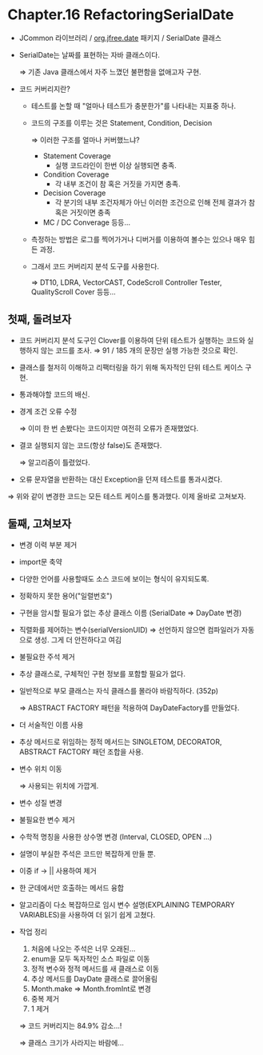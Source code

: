 # Chapter.16 RefactoringSerialDate

- JCommon 라이브러리 / [org.jfree.date](http://org.jfree.date) 패키지 / SerialDate 클래스
- SerialDate는 날짜를 표현하는 자바 클래스이다.
    
    ⇒ 기존 Java 클래스에서 자주 느꼈던 불편함을 없애고자 구현.
    
- 코드 커버리지란?
    - 테스트를 논할 때 "얼마나 테스트가 충분한가"를 나타내는 지표중 하나.
    - 코드의 구조를 이루는 것은 Statement, Condition, Decision
        
        ⇒ 이러한 구조를 얼마나 커버했느냐?
        
        - Statement Coverage
            - 실행 코드라인이 한번 이상 실행되면 충족.
        - Condition Coverage
            - 각 내부 조건이 참 혹은 거짓을 가지면 충족.
        - Decision Coverage
            - 각 분기의 내부 조건자체가 아닌 이러한 조건으로 인해 전체 결과가 참 혹은 거짓이면 충족
        - MC / DC Converage 등등...
    - 측정하는 방법은 로그를 찍어가거나 디버거를 이용하여 볼수는 있으나 매우 힘든 과정.
    - 그래서 코드 커버리지 분석 도구를 사용한다.
        
        ⇒ DT10, LDRA, VectorCAST, CodeScroll Controller Tester, QualityScroll Cover 등등...
        

## 첫째, 돌려보자

- 코드 커버리지 분석 도구인 Clover를 이용하여
단위 테스트가 실행하는 코드와 실행하지 않는 코드를 조사.
⇒ 91 / 185 개의 문장만 실행 가능한 것으로 확인.
- 클래스를 철저히 이해하고 리팩터링을 하기 위해 독자적인 단위 테스트 케이스 구현.
- 통과해야할 코드의 배신.
- 경계 조건 오류 수정
    
    ⇒ 이미 한 번 손봤다는 코드이지만 여전히 오류가 존재했었다.
    
- 결코 실행되지 않는 코드(항상 false)도 존재했다.
    
    ⇒ 알고리즘이 틀렸었다.
    
- 오류 문자열을 반환하는 대신 Exception을 던져 테스트를 통과시켰다.

⇒ 위와 같이 변경한 코드는 모든 테스트 케이스를 통과했다. 이제 올바로 고쳐보자.

## 둘째, 고쳐보자

- 변경 이력 부분 제거
- import문 축약
- 다양한 언어를 사용할때도 소스 코드에 보이는 형식이 유지되도록.
- 정확하지 못한 용어("일렬번호")
- 구현을 암시할 필요가 없는 추상 클래스 이름 (SerialDate ⇒ DayDate 변경)
- 직렬화를 제어하는 변수(serialVersionUID)
⇒ 선언하지 않으면 컴파일러가 자동으로 생성. 그게 더 안전하다고 여김
- 불필요한 주석 제거
- 추상 클래스로, 구체적인 구현 정보를 포함할 필요가 없다.

- 일반적으로 부모 클래스는 자식 클래스를 몰라야 바람직하다. (352p)
    
    ⇒ ABSTRACT FACTORY 패턴을 적용하여 DayDateFactory를 만들었다.
    
- 더 서술적인 이름 사용

- 추상 메서드로 위임하는 정적 메서드는 SINGLETOM, DECORATOR, ABSTRACT FACTORY 패던 조합을 사용.
- 변수 위치 이동
    
    ⇒ 사용되는 위치에 가깝게.
    
- 변수 성질 변경
- 불필요한 변수 제거
- 수학적 명칭을 사용한 상수명 변경 (Interval, CLOSED, OPEN ...)

- 설명이 부실한 주석은 코드만 복잡하게 만들 뿐.
- 이중 if → || 사용하여 제거

- 한 군데에서만 호출하는 메서드 융합

- 알고리즘이 다소 복잡하므로 임시 변수 설명(EXPLAINING TEMPORARY VARIABLES)을 사용하여 더 읽기 쉽게 고쳤다.

- 작업 정리
    1. 처음에 나오는 주석은 너무 오래된...
    2. enum을 모두 독자적인 소스 파일로 이동
    3. 정적 변수와 정적 메서드를 새 클래스로 이동
    4. 추상 메서드를 DayDate 클래스로 끌어올림
    5. Month.make ⇒ Month.fromInt로 변경
    6. 중복 제거
    7. 1 제거
    
    ⇒ 코드 커버리지는 84.9% 감소...!
    
    ⇒ 클래스 크기가 사라지는 바람에...